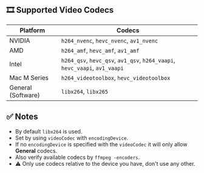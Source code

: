 ## 🎞️ Supported Video Codecs

| **Platform**       | **Codecs**                                                                 |
| ------------------ | -------------------------------------------------------------------------- |
| NVIDIA             | `h264_nvenc`, `hevc_nvenc`, `av1_nvenc`                                    |
| AMD                | `h264_amf`, `hevc_amf`, `av1_amf`                                          |
| Intel              | `h264_qsv`, `hevc_qsv`, `av1_qsv`, `h264_vaapi`, `hevc_vaapi`, `av1_vaapi` |
| Mac M Series       | `h264_videotoolbox`, `hevc_videotoolbox`                                   |
| General (Software) | `libx264`, `libx265`                                                       |

## ✅ Notes

- By default `libx264` is used.
- Set by using `videoCodec` with `encodingDevice`.
- If no `encodingDevice` is specified with the `videoCodec` it will only allow **General** codecs.
- Also verify available codecs by `ffmpeg -encoders`.
- ⚠️ Only use codecs relative to the device you have, don't use any other.

